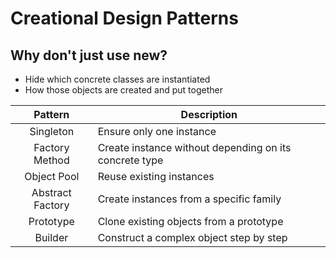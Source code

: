 # Creational Design Patterns

## Why don't just use new?

- Hide which concrete classes are instantiated
- How those objects are created and put together


|Pattern             |  Description                                           | 
|:------------------:|--------------------------------------------------------|
| Singleton          | Ensure only one instance                               |
| Factory Method     | Create instance without depending on its concrete type |
| Object Pool        | Reuse existing instances                               |
| Abstract Factory   | Create instances from a specific family                |
| Prototype          | Clone existing objects from a prototype                |
| Builder            | Construct a complex object step by step                |
